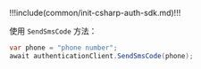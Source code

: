 !!!include(common/init-csharp-auth-sdk.md)!!!

使用 `SendSmsCode` 方法：

```csharp
var phone = "phone number";
await authenticationClient.SendSmsCode(phone);
```